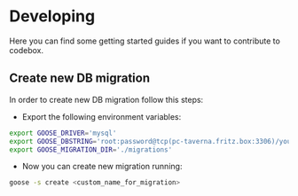 # Developing

Here you can find some getting started guides if you want to contribute to codebox.

## Create new DB migration

In order to create new DB migration follow this steps:

- Export the following environment variables:
```bash
export GOOSE_DRIVER='mysql'
export GOOSE_DBSTRING='root:password@tcp(pc-taverna.fritz.box:3306)/yourdb?charset=utf8mb4&parseTime=True&loc=Local'
export GOOSE_MIGRATION_DIR='./migrations'
```

- Now you can create new migration running:
```bash
goose -s create <custom_name_for_migration>
```